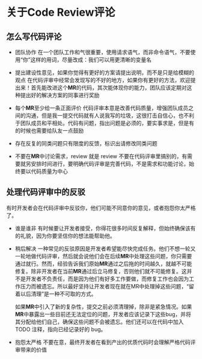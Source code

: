 # 关于Code Review评论

## 怎么写代码评论

- 团队协作
  在一个团队工作和气很重要，使用请求语气，而非命令语气，不要使用“你”这样的用词，尽量改成：我们可以用更清晰的变量名

- 提出建设性意见，如果你觉得有更好的方案请提出说明，而不是只是给模糊的观点
  在代码评审中经常会发现写的不好的地方，如果你有更好的方法，欢迎提出来！首先能改进这个**MR**的代码，其次能体现你的能力，团队应该定期对这种提出好的解决方案的同事进行奖励

- 每个**MR**至少给一条正面评价
  代码评审本意是改善代码质量，增强团队成员之间的沟通，但是我一提交代码就有人说我写的垃圾，这很打击自信心，也不利于团队成员和平相处。代码有问题，指出问题是必须的，要实事求是，但是有的时候也需要给队友一点鼓励

- 存在反复的同类问题只有限度的反馈，标识出请修改同类问题

- 不要在**MR**中讨论需求，review 就是 review
  不要在代码评审里搞别的，有需要就另安排时间进行，要明确代码评审是完善代码，不是需求和功能讨论，始终要以代码质量为中心

## 处理代码评审中的反驳

有时开发者会在代码评审中反驳你，他们可能不同意你的意见，或者抱怨你太严格了。

- 谁是谁非
  有时候要让开发者接受，你得花很多时间反复解释，但始终确保该有的礼貌，因为你要坚信你的想法能帮助他。

- 稍后解决
  一种常见的反驳原因是开发者希望能尽快完成任务。他们不想一轮又一轮地做代码评审，然后就会说他们会在后续**MR**中处理这些问题，你只需要通过就行。然而，经验告诉我们原始**MR**通过之后拖的时间越久，就越不可能修复。除非开发者在当前**MR**通过后立马修复，否则他们就不可能修复。这并不是开发者不负责任，而是因为他们有好多工作要做，而修复工作也会因为工作压力而被遗忘。所以最好坚持让开发者现在就在MR中处理掉这些问题，“留着以后清理”是一种不可取的方式。

  如果**MR**中引入了新的复杂性，提交之前必须清理掉，除非是紧急情况。如果**MR**中暴露出一些目前还无法定位的问题，开发者应该记录下这些bug，并将其分配给他们自己，确保这些问题不会被遗忘。他们还可以在代码中加入 TODO 注释，指向已经记录好的 bug。

- 抱怨太严格
  不要在意，最终开发者在看到产出的优质代码时会理解严格代码评审带来的价值
